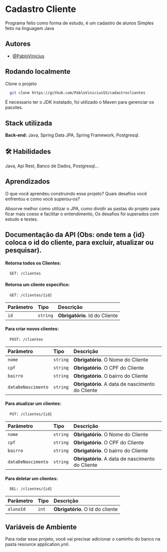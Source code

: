 
# Cadastro Cliente

Programa feito como forma de estudo, é um cadastro de alunos Simples feito na linguagem Java



## Autores

- [@PabloVinicius](https://www.github.com/PabloViniciusSS)


## Rodando localmente

Clone o projeto

```bash
  git clone https://github.com/PabloViniciusSS/cadastroclientes
```

É necessario ter o JDK instalado, foi utilizado o Maven para gerenciar os pacotes.
## Stack utilizada

**Back-end:** Java, Spring Data JPA, Spring Framework, Postgresql.



## 🛠 Habilidades
Java, Api Rest, Banco de Dados, Postgresql...


## Aprendizados

O que você aprendeu construindo esse projeto? Quais desafios você enfrentou e como você superou-os?

Absorve melhor como utilizar o JPA, como dividir as pastas do projeto para ficar mais coeso e facilitar o entendimento, Os desafios foi superados com estudo e testes.
## Documentação da API (Obs: onde tem a {id} coloca o id do cliente, para excluir, atualizar ou pesquisar).

#### Retorna todos os Clientes:

```http
  GET: /clientes
```

#### Retorna um cliente especifico:

```http
  GET: /clientes/{id}
```

| Parâmetro   | Tipo       | Descrição                           |
| :---------- | :--------- | :---------------------------------- |
| `id` | `string` | **Obrigatório**. Id do Cliente|


#### Para criar novos clientes:

```http
  POST: /clientes
```

| Parâmetro   | Tipo       | Descrição                                   |
| :---------- | :--------- | :------------------------------------------ |
| `nome`      | `string` | **Obrigatório**. O Nome do Cliente |
| `cpf`      | `string` | **Obrigatório**. O CPF do Cliente |
| `bairro`      | `string` | **Obrigatório**. O bairro do Cliente |
| `dataDeNascimento`  | `string` | **Obrigatório**. A data de nascimento do Cliente |




#### Para atualizar um clientes:


```http
  PUT: /clientes/{id}
```

| Parâmetro   | Tipo       | Descrição                                   |
| :---------- | :--------- | :------------------------------------------ |
| `nome`      | `string` | **Obrigatório**. O Nome do Cliente |
| `cpf`      | `string` | **Obrigatório**. O CPF do Cliente |
| `bairro`      | `string` | **Obrigatório**. O bairro do Cliente |
| `dataDeNascimento`  | `string` | **Obrigatório**. A data de nascimento do Cliente |




#### Para deletar um clientes:


```http
  DEL: /clientes/{id}
```


| Parâmetro   | Tipo       | Descrição                                   |
| :---------- | :--------- | :------------------------------------------ |
| `alunoId`      | `int` | **Obrigatório**. O Id do cliente |





## Variáveis de Ambiente

Para rodar esse projeto, você vai precisar adicionar o caminho do banco na pasta resource application.yml.


